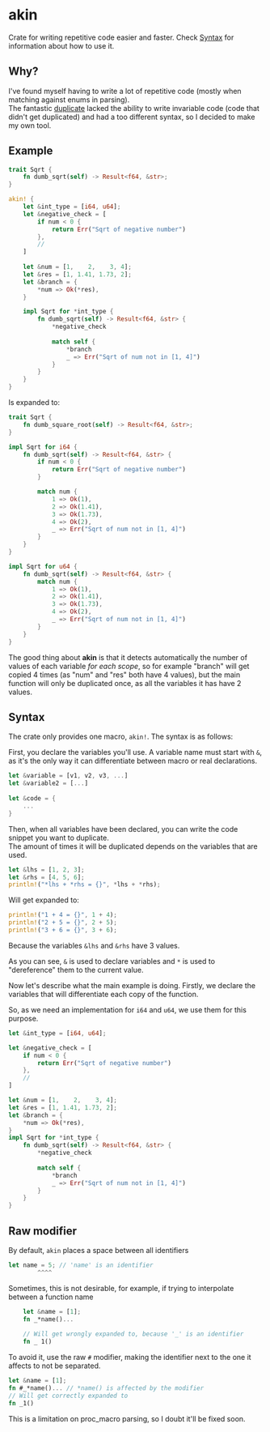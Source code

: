 # akin
Crate for writing repetitive code easier and faster.
Check [Syntax](#syntax) for information about how to use it.

## Why?
I've found myself having to write a lot of repetitive code (mostly when matching against enums in parsing).  
The fantastic [duplicate](https://crates.io/crates/duplicate) lacked the ability to write invariable code (code that didn't get duplicated) and had a too different syntax,  so I decided to make my own tool.  


## Example
```rust
trait Sqrt {
    fn dumb_sqrt(self) -> Result<f64, &str>;
}

akin! {
    let &int_type = [i64, u64];
    let &negative_check = [
        if num < 0 {
            return Err("Sqrt of negative number")
        }, 
        //
    ]
    
    let &num = [1,    2,    3, 4];
    let &res = [1, 1.41, 1.73, 2];
    let &branch = {
        *num => Ok(*res),
    }

    impl Sqrt for *int_type {
        fn dumb_sqrt(self) -> Result<f64, &str> {
            *negative_check
            
            match self {
                *branch
                _ => Err("Sqrt of num not in [1, 4]")
            }
        }
    }
}
```

Is expanded to:

```rust
trait Sqrt {
    fn dumb_square_root(self) -> Result<f64, &str>;
}

impl Sqrt for i64 {
    fn dumb_sqrt(self) -> Result<f64, &str> {
        if num < 0 {
            return Err("Sqrt of negative number")
        }

        match num {
            1 => Ok(1),
            2 => Ok(1.41),
            3 => Ok(1.73),
            4 => Ok(2),
            _ => Err("Sqrt of num not in [1, 4]")
        }
    }
}

impl Sqrt for u64 {
    fn dumb_sqrt(self) -> Result<f64, &str> {
        match num {
            1 => Ok(1),
            2 => Ok(1.41),
            3 => Ok(1.73),
            4 => Ok(2),
            _ => Err("Sqrt of num not in [1, 4]")
        }
    }
}
```

The good thing about **akin** is that it detects automatically the number of values of each variable *for each scope*, so for example "branch" will get copied 4 times (as "num" and "res" both have 4 values), but the main function will only be duplicated once, as all the variables it has have 2 values.

## Syntax
The crate only provides one macro, `akin!`.
The syntax is as follows:

First, you declare the variables you'll use. 
A variable name must start with `&`, as it's the only way it can differentiate between macro or real declarations.

```rust
let &variable = [v1, v2, v3, ...]
let &variable2 = [...]
    
let &code = {
    ...
}
```

Then, when all variables have been declared, you can write the code snippet you want to duplicate.  
The amount of times it will be duplicated depends on the variables that are used.  

```rust
let &lhs = [1, 2, 3];
let &rhs = [4, 5, 6];
println!("*lhs + *rhs = {}", *lhs + *rhs);
```

Will get expanded to:

```rust
println!("1 + 4 = {}", 1 + 4);
println!("2 + 5 = {}", 2 + 5);
println!("3 + 6 = {}", 3 + 6);
```
Because the variables `&lhs` and `&rhs` have 3 values.

As you can see, `&` is used to declare variables and `*` is used to "dereference" them to the current value.

Now let's describe what the main example is doing.
Firstly, we declare the variables that will differentiate each copy of the function.

So, as we need an implementation for `i64` and `u64`, we use them for this purpose.
```rust
let &int_type = [i64, u64];
```
```rust
let &negative_check = [
    if num < 0 {
        return Err("Sqrt of negative number")
    }, 
    //
]

let &num = [1,    2,    3, 4];
let &res = [1, 1.41, 1.73, 2];
let &branch = {
    *num => Ok(*res),
}
impl Sqrt for *int_type {
    fn dumb_sqrt(self) -> Result<f64, &str> {
        *negative_check
        
        match self {
            *branch
            _ => Err("Sqrt of num not in [1, 4]")
        }
    }
}
```

## Raw modifier
By default, `akin` places a space between all identifiers

```rust    
let name = 5; // 'name' is an identifier
        ^^^^
```
Sometimes, this is not desirable, for example, if trying to interpolate between a function name
```rust
    let &name = [1];
    fn _*name()...
    
    // Will get wrongly expanded to, because '_' is an identifier
    fn _ 1()
```
To avoid it, use the raw `#` modifier, making the identifier next to the one it affects to not be separated.
```rust    
let &name = [1];
fn #_*name()... // *name() is affected by the modifier
// Will get correctly expanded to
fn _1()
```
This is a limitation on proc_macro parsing, so I doubt it'll be fixed soon.